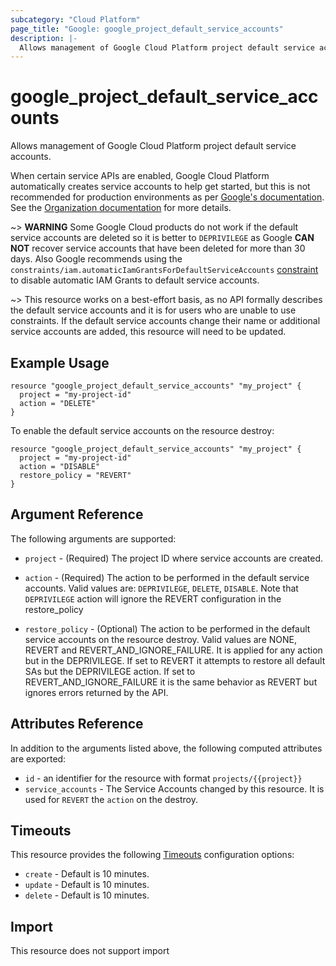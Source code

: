 ```yaml
---
subcategory: "Cloud Platform"
page_title: "Google: google_project_default_service_accounts"
description: |-
  Allows management of Google Cloud Platform project default service accounts.
---
```


# google_project_default_service_accounts

Allows management of Google Cloud Platform project default service accounts.

When certain service APIs are enabled, Google Cloud Platform automatically creates service accounts to help get started, but
this is not recommended for production environments as per [Google's documentation](https://cloud.google.com/iam/docs/service-accounts#default).
See the [Organization documentation](https://cloud.google.com/resource-manager/docs/quickstarts) for more details.

~> **WARNING** Some Google Cloud products do not work if the default service accounts are deleted so it is better to `DEPRIVILEGE` as
Google **CAN NOT** recover service accounts that have been deleted for more than 30 days.
Also Google recommends using the `constraints/iam.automaticIamGrantsForDefaultServiceAccounts` [constraint](/docs/providers/google/r/google_organization_policy.html)
to disable automatic IAM Grants to default service accounts.

~> This resource works on a best-effort basis, as no API formally describes the default service accounts
and it is for users who are unable to use constraints. If the default service accounts change their name
or additional service accounts are added, this resource will need to be updated.

## Example Usage

```hcl
resource "google_project_default_service_accounts" "my_project" {
  project = "my-project-id"
  action = "DELETE"
}
```

To enable the default service accounts on the resource destroy:

```hcl
resource "google_project_default_service_accounts" "my_project" {
  project = "my-project-id"
  action = "DISABLE"
  restore_policy = "REVERT"
}

```

## Argument Reference

The following arguments are supported:

- `project` - (Required) The project ID where service accounts are created.

- `action` - (Required) The action to be performed in the default service accounts. Valid values are: `DEPRIVILEGE`, `DELETE`, `DISABLE`. Note that `DEPRIVILEGE` action will ignore the REVERT configuration in the restore_policy

- `restore_policy` - (Optional) The action to be performed in the default service accounts on the resource destroy.
  Valid values are NONE, REVERT and REVERT_AND_IGNORE_FAILURE. It is applied for any action but in the DEPRIVILEGE.
  If set to REVERT it attempts to restore all default SAs but the DEPRIVILEGE action.
  If set to REVERT_AND_IGNORE_FAILURE it is the same behavior as REVERT but ignores errors returned by the API.

## Attributes Reference

In addition to the arguments listed above, the following computed attributes are
exported:

- `id` - an identifier for the resource with format `projects/{{project}}`
- `service_accounts` - The Service Accounts changed by this resource. It is used for `REVERT` the `action` on the destroy.

## Timeouts

This resource provides the following
[Timeouts](/docs/configuration/resources.html#timeouts) configuration options:

- `create` - Default is 10 minutes.
- `update` - Default is 10 minutes.
- `delete` - Default is 10 minutes.

## Import

This resource does not support import
